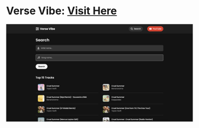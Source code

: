 # Verse Vibe: <a target="_blank" href="https://danielle-higgins.github.io/verse-vibe/index.html">Visit Here</a>

<img src="https://github.com/Danielle-Higgins/verse-vibe/blob/main/img/search-preview.png">
